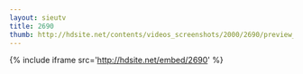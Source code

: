 ```yaml
---
layout: sieutv
title: 2690
thumb: http://hdsite.net/contents/videos_screenshots/2000/2690/preview_360p.mp4.jpg
---
```

{% include iframe src='http://hdsite.net/embed/2690' %}
 
